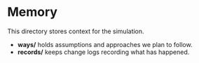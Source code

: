 # Memory

This directory stores context for the simulation.

- **ways/** holds assumptions and approaches we plan to follow.
- **records/** keeps change logs recording what has happened.

